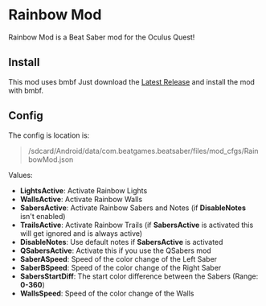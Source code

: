 # Rainbow Mod

Rainbow Mod is a Beat Saber mod for the Oculus Quest!

## Install

This mod uses bmbf
Just download the [Latest Release](https://github.com/darknight1050/QuestMods/releases) and install the mod with bmbf.

## Config

The config is location is: 
>/sdcard/Android/data/com.beatgames.beatsaber/files/mod_cfgs/RainbowMod.json

Values:
- **LightsActive**:  Activate Rainbow Lights
- **WallsActive**:  Activate Rainbow Walls
- **SabersActive**:  Activate Rainbow Sabers and Notes (if **DisableNotes** isn't enabled)
- **TrailsActive**:  Activate Rainbow Trails (if **SabersActive** is activated this will get ignored and is always active)
- **DisableNotes**: Use default notes if **SabersActive** is activated
- **QSabersActive**: Activate this if you use the QSabers mod
- **SaberASpeed**: Speed of the color change of the Left Saber
- **SaberBSpeed**: Speed of the color change of the Right Saber
- **SabersStartDiff**: The start color difference between the Sabers (Range: **0-360**)
- **WallsSpeed**: Speed of the color change of the Walls